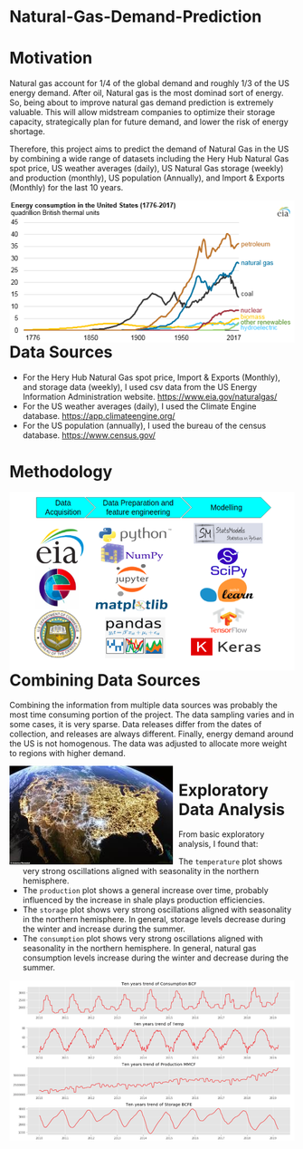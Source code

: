 # Natural-Gas-Demand-Prediction
# Motivation
Natural gas account for 1/4 of the global demand and roughly 1/3 of the US energy demand. After oil, Natural gas is the most dominad sort of energy. So, being about to improve natural gas demand prediction is extremely valuable. This will allow midstream companies to optimize their storage capacity, strategically plan for future demand, and lower the risk of energy shortage.

Therefore, this project aims to predict the demand of Natural Gas in the US by combining a wide range of datasets including the Hery Hub Natural Gas spot price, US weather averages (daily), US Natural Gas storage (weekly) and production (monthly), US population (Annually), and Import & Exports (Monthly) for the last 10 years.

<img src="image/USEnergyConsumption_bySource_EIA.png"
    style="float: left; margin-right: 10px;" />

# Data Sources
- For the Hery Hub Natural Gas spot price, Import & Exports (Monthly), and storage data (weekly), I used csv data from the US Energy Information Administration website. https://www.eia.gov/naturalgas/
- For the US weather averages (daily), I used the Climate Engine database. https://app.climateengine.org/
- For the US population (annually), I used the bureau of the census database. https://www.census.gov/
    
# Methodology

<img src="image/method.png"
    style="float: left; margin-right: 10px;" />
    

# Combining Data Sources

Combining the information from multiple data sources was probably the most time consuming portion of the project. The data sampling varies and in some cases, it is very sparse. Data releases differ from the dates of collection, and releases are always different. Finally, energy demand around the US is not homogenous. The data was adjusted to allocate more weight to regions with higher demand.

<img src="image/energymap.jpeg"
    style="float: left; margin-right: 10px;" />  
    
# Exploratory Data Analysis

From basic exploratory analysis, I found that:
- The `temperature` plot shows very strong oscillations aligned with seasonality in the northern hemisphere. 
- The `production` plot shows a general increase over time, probably influenced by the increase in shale plays production efficiencies.
- The `storage` plot shows very strong oscillations aligned with seasonality in the northern hemisphere. In general, storage levels decrease during the winter and increase during the summer.
- The `consumption` plot shows very strong oscillations aligned with seasonality in the northern hemisphere. In general, natural gas consumption levels increase during the winter and decrease during the summer.


<img src="image/EDA1.png"
    style="float: left; margin-right: 10px;" />
    

